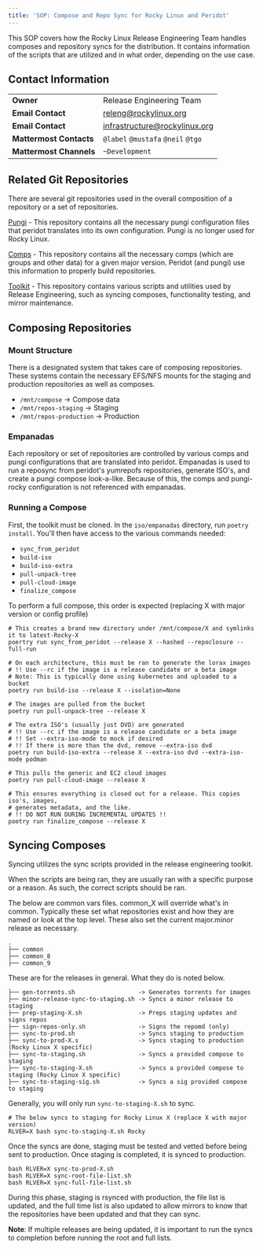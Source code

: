 ```yaml
---
title: 'SOP: Compose and Repo Sync for Rocky Linux and Peridot'
---
```


This SOP covers how the Rocky Linux Release Engineering Team handles composes and repository syncs for the distribution. It contains information of the scripts that are utilized and in what order, depending on the use case.

## Contact Information
| | |
| - | - |
| **Owner** | Release Engineering Team |
| **Email Contact** | releng@rockylinux.org |
| **Email Contact** | infrastructure@rockylinux.org |
| **Mattermost Contacts** | `@label` `@mustafa` `@neil` `@tgo` |
| **Mattermost Channels** | `~Development` |

## Related Git Repositories

There are several git repositories used in the overall composition of a repository or a set of repositories.

[Pungi](https://git.rockylinux.org/rocky/pungi-rocky) - This repository contains all the necessary pungi configuration files that peridot translates into its own configuration. Pungi is no longer used for Rocky Linux.

[Comps](https://git.rockylinux.org/rocky/comps) - This repository contains all the necessary comps (which are groups and other data) for a given major version. Peridot (and pungi) use this information to properly build repositories.

[Toolkit](https://github.com/rocky-linux/sig-core-toolkit) - This repository contains various scripts and utilities used by Release Engineering, such as syncing composes, functionality testing, and mirror maintenance.

## Composing Repositories

### Mount Structure

There is a designated system that takes care of composing repositories. These systems contain the necessary EFS/NFS mounts for the staging and production repositories as well as composes.

* `/mnt/compose` -> Compose data
* `/mnt/repos-staging` -> Staging
* `/mnt/repos-production` -> Production

### Empanadas

Each repository or set of repositories are controlled by various comps and pungi configurations that are translated into peridot. Empanadas is used to run a reposync from peridot's yumrepofs repositories, generate ISO's, and create a pungi compose look-a-like. Because of this, the comps and pungi-rocky configuration is not referenced with empanadas.

### Running a Compose

First, the toolkit must be cloned. In the `iso/empanadas` directory, run `poetry install`. You'll then have access to the various commands needed:

* `sync_from_peridot`
* `build-iso`
* `build-iso-extra`
* `pull-unpack-tree`
* `pull-cloud-image`
* `finalize_compose`

To perform a full compose, this order is expected (replacing X with major version or config profile)

```
# This creates a brand new directory under /mnt/compose/X and symlinks it to latest-Rocky-X
poertry run sync_from_peridot --release X --hashed --repoclosure --full-run

# On each architecture, this must be ran to generate the lorax images
# !! Use --rc if the image is a release candidate or a beta image
# Note: This is typically done using kubernetes and uploaded to a bucket
poetry run build-iso --release X --isolation=None

# The images are pulled from the bucket
poetry run pull-unpack-tree --release X

# The extra ISO's (usually just DVD) are generated
# !! Use --rc if the image is a release candidate or a beta image
# !! Set --extra-iso-mode to mock if desired
# !! If there is more than the dvd, remove --extra-iso dvd
poetry run build-iso-extra --release X --extra-iso dvd --extra-iso-mode podman

# This pulls the generic and EC2 cloud images
poetry run pull-cloud-image --release X

# This ensures everything is closed out for a release. This copies iso's, images,
# generates metadata, and the like.
# !! DO NOT RUN DURING INCREMENTAL UPDATES !!
poetry run finalize_compose --release X
```

## Syncing Composes

Syncing utilizes the sync scripts provided in the release engineering toolkit.

When the scripts are being ran, they are usually ran with a specific purpose or a reason. As such, the correct scripts should be ran.

The below are common vars files. common_X will override what's in common. Typically these set what repositories exist and how they are named or look at the top level. These also set the current major.minor release as necessary.

```
.
├── common
├── common_8
├── common_9
```

These are for the releases in general. What they do is noted below.

```
├── gen-torrents.sh                  -> Generates torrents for images
├── minor-release-sync-to-staging.sh -> Syncs a minor release to staging
├── prep-staging-X.sh                -> Preps staging updates and signs repos
├── sign-repos-only.sh               -> Signs the repomd (only)
├── sync-to-prod.sh                  -> Syncs staging to production
├── sync-to-prod-X.s                 -> Syncs staging to production (Rocky Linux X specific)
├── sync-to-staging.sh               -> Syncs a provided compose to staging
├── sync-to-staging-X.sh             -> Syncs a provided compose to staging (Rocky Linux X specific)
├── sync-to-staging-sig.sh           -> Syncs a sig provided compose to staging
```

Generally, you will only run `sync-to-staging-X.sh` to sync.

```
# The below syncs to staging for Rocky Linux X (replace X with major version)
RLVER=X bash sync-to-staging-X.sh Rocky
```

Once the syncs are done, staging must be tested and vetted before being sent to production. Once staging is completed, it is synced to production.

```
bash RLVER=X sync-to-prod-X.sh
bash RLVER=X sync-root-file-list.sh
bash RLVER=X sync-full-file-list.sh
```

During this phase, staging is rsynced with production, the file list is updated, and the full time list is also updated to allow mirrors to know that the repositories have been updated and that they can sync.

**Note**: If multiple releases are being updated, it is important to run the syncs to completion before running the root and full lists.
